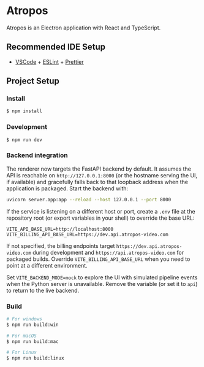 # Atropos

Atropos is an Electron application with React and TypeScript.

## Recommended IDE Setup

- [VSCode](https://code.visualstudio.com/) + [ESLint](https://marketplace.visualstudio.com/items?itemName=dbaeumer.vscode-eslint) + [Prettier](https://marketplace.visualstudio.com/items?itemName=esbenp.prettier-vscode)

## Project Setup

### Install

```bash
$ npm install
```

### Development

```bash
$ npm run dev
```

### Backend integration

The renderer now targets the FastAPI backend by default. It assumes the API is
reachable on `http://127.0.0.1:8000` (or the hostname serving the UI, if
available) and gracefully falls back to that loopback address when the
application is packaged. Start the backend with:

```bash
uvicorn server.app:app --reload --host 127.0.0.1 --port 8000
```

If the service is listening on a different host or port, create a `.env` file
at the repository root (or export variables in your shell) to override the base
URL:

```env
VITE_API_BASE_URL=http://localhost:8000
VITE_BILLING_API_BASE_URL=https://dev.api.atropos-video.com
```

If not specified, the billing endpoints target `https://dev.api.atropos-video.com`
during development and `https://api.atropos-video.com` for packaged builds.
Override `VITE_BILLING_API_BASE_URL` when you need to point at a different
environment.

Set `VITE_BACKEND_MODE=mock` to explore the UI with simulated pipeline events
when the Python server is unavailable. Remove the variable (or set it to `api`)
to return to the live backend.

### Build

```bash
# For windows
$ npm run build:win

# For macOS
$ npm run build:mac

# For Linux
$ npm run build:linux
```
